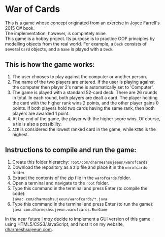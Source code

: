 # War of Cards   

This is a game whose concept originated from an exercise in Joyce Farrell's 2015 C# book.   
The implementation, however, is completely mine.   
This game is a hobby project. Its purpose is to practice OOP principles by modelling objects
from the real world. For example, a `Deck` consists of several `Card` objects, and a
`Game` is played with a `Deck`.

## This is how the game works:   
1. The user chooses to play against the computer or another person.
2. The name of the two players are entered. If the user is playing against the computer
       then player 2's name is automatically set to 'Computer'.
3. The game is played with a standard 52-card deck. There are 26 rounds in total. In each
       round, both players are dealt a card. The player holding the card with the higher rank
       wins 2 points, and the other player gains 0 points. If both players hold two cards
       having the same rank, then both players are awarded 1 point.
4. At the end of the game, the player with the higher score wins. Of course, a tie is also
       a possibility.   
5. `ACE` is considered the lowest ranked card in the game, while `KING` is the highest.

## Instructions to compile and run the game:
1. Create this folder hierarchy: `root/com/dharmeshsujeeun/warofcards`
2. Download the repository as a zip file and place it in the `warofcards` folder.
3. Extract the contents of the zip file in the `warofcards` folder.
4. Open a terminal and navigate to the `root` folder.
5. Type this command in the terminal and press Enter (to compile the code):   
    `javac com/dharmeshsujeeun/warofcards/*.java`
6. Type this command in the terminal and press Enter (to run the game):   
    `java com.dharmeshsujeeun.warofcards.RunGame`

In the near future I _may_ decide to implement a GUI version of this game using HTML5/CSS3/JavaScript, and host it
on my website, [dharmeshsujeeun.com](http://dharmeshsujeeun.com).
